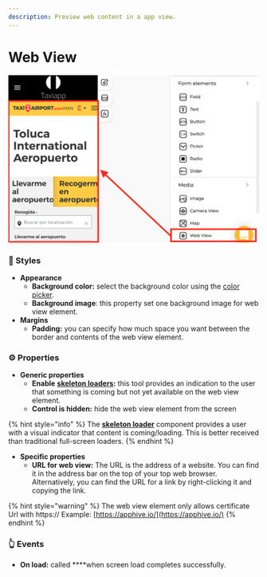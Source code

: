 ```yaml
---
description: Preview web content in a app view.
---
```


# Web View



![](../../../.gitbook/assets/captura-de-pantalla-2020-02-12-a-la-s-12.16.51.png)

### 🎨 Styles 

* **Appearance**
  * **Background color:** select the background color using the [color picker](../../styles/color-picker.md).
  * **Background image**: this property set one background image for web view element.  
* **Margins**
  * **Padding:** you can specify how much space you want between the border and contents of the web view element.

### ⚙ Properties

* **Generic properties**
  * **Enable** [**skeleton loaders**](../../styles/skeleton-loader.md)**:** this tool provides an indication to the user that something is coming but not yet available on the web view element.
  * **Control is hidden:** hide the web view element from the screen

{% hint style="info" %}
The [**skeleton loader**](../../styles/skeleton-loader.md) component provides a user with a visual indicator that content is coming/loading. This is better received than traditional full-screen loaders.
{% endhint %}

* **Specific properties**
  * **URL for web view:** The URL is the address of a website. You can find it in the address bar on the top of your top web browser. Alternatively, you can find the URL for a link by right-clicking it and copying the link. 

{% hint style="warning" %}
The web view element only allows certificate Url with https:// Example: [https://apphive.io/](https://apphive.io/) 
{% endhint %}

### 👆 Events

* **On load:** called ****when screen load completes successfully.

